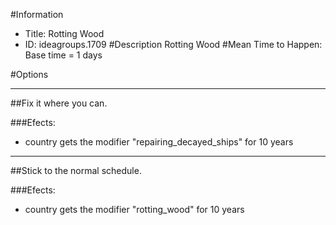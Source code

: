 #Information
 - Title: Rotting Wood
 - ID: ideagroups.1709
#Description
Rotting Wood
#Mean Time to Happen:
Base time = 1 days

#Options

___
##Fix it where you can.

###Efects:<ul><li>country gets the modifier "repairing_decayed_ships" for 10 years</li></ul>

___
##Stick to the normal schedule.

###Efects:<ul><li>country gets the modifier "rotting_wood" for 10 years</li></ul>
